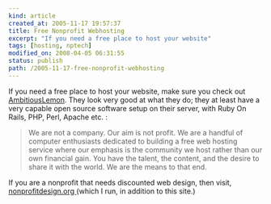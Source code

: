 ```yaml
---
kind: article
created_at: 2005-11-17 19:57:37
title: Free Nonprofit Webhosting
excerpt: "If you need a free place to host your website"
tags: [hosting, nptech]
modified_on: 2008-04-05 06:31:55
status: publish 
path: /2005-11-17-free-nonprofit-webhosting
---
```


If you need a free place to host your website, make sure you check out <a href="http://www.ambitiouslemon.com">AmbitiousLemon</a>. They look very good at what they do; they at least have a very capable open source software setup on their server, with Ruby On Rails, PHP, Perl, Apache etc. : 

<blockquote class="large"><p>We are not a company. Our aim is not profit. We are a handful of computer enthusiasts dedicated to building a free web hosting service where our emphasis is the community we host rather than our own financial gain. You have the talent, the content, and the desire to share it with the world. We are the means to that end.</p></blockquote>

If you are a nonprofit that needs discounted web design, then visit, <a href="http://www.nonprofitdesign.org">nonprofitdesign.org </a>(which I run, in addition to this site.)